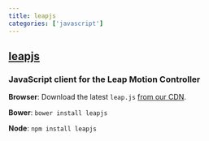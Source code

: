 ```yaml
---
title: leapjs
categories: ['javascript']
---
```

## [leapjs](https://github.com/leapmotion/leapjs)

### JavaScript client for the Leap Motion Controller


**Browser**: Download the latest `leap.js` [from our CDN](https://developer.leapmotion.com/leapjs/welcome).

**Bower**: `bower install leapjs`

**Node**:  `npm install leapjs`
